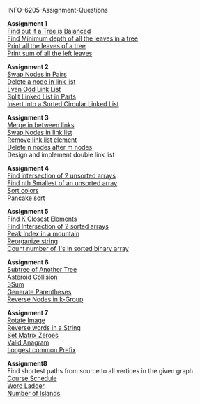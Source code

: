 INFO-6205-Assignment-Questions<br/>

**Assignment 1**<br/>
[Find out if a Tree is Balanced](https://leetcode.com/problems/balanced-binary-tree/)<br/>
[Find Minimum depth of all the leaves in a tree](https://leetcode.com/problems/minimum-depth-of-binary-tree/)<br/>
[Print all the leaves of a tree](https://leetcode.com/problems/find-leaves-of-binary-tree/)<br/>
[Print sum of all the left leaves](https://leetcode.com/problems/sum-of-left-leaves/)<br/>

**Assignment 2**<br/>
[Swap Nodes in Pairs](https://leetcode.com/problems/swap-nodes-in-pairs/)<br/>
[Delete a node in link list](https://leetcode.com/problems/delete-node-in-a-linked-list/)<br/>
[Even Odd Link List](https://leetcode.com/problems/odd-even-linked-list/)<br/>
[Split Linked List in Parts](https://leetcode.com/problems/split-linked-list-in-parts/)<br/>
[Insert into a Sorted Circular Linked List](https://leetcode.com/problems/insert-into-a-sorted-circular-linked-list/)<br/>

**Assignment 3**<br/>
[Merge in between links](https://leetcode.com/problems/merge-in-between-linked-lists/)<br/>
[Swap Nodes in link list](https://leetcode.com/problems/swapping-nodes-in-a-linked-list/)<br/>
[Remove link list element](https://leetcode.com/problems/remove-linked-list-elements/)<br/>
[Delete n nodes after m nodes](https://leetcode.com/problems/delete-n-nodes-after-m-nodes-of-a-linked-list/)<br/>
Design and implement double link list<br/>

**Assignment 4**<br/>
[Find intersection of 2 unsorted arrays](https://leetcode.com/problems/intersection-of-two-arrays/solution/)<br/>
[Find nth Smallest of an unsorted array](https://www.geeksforgeeks.org/kth-smallestlargest-element-unsorted-array/)<br/>
[Sort colors](https://leetcode.com/problems/sort-colors/)<br/>
[Pancake sort](https://leetcode.com/problems/pancake-sorting/)<br/>

**Assignment 5**<br/>
[Find K Closest Elements](https://leetcode.com/problems/find-k-closest-elements/)<br/>
[Find Intersection of 2 sorted arrays](https://leetcode.com/problems/intersection-of-two-arrays/)<br/>
[Peak Index in a mountain](https://leetcode.com/problems/peak-index-in-a-mountain-array/)<br/>
[Reorganize string](https://leetcode.com/problems/reorganize-string/)<br/>
[Count number of 1's in sorted binary array](https://www.geeksforgeeks.org/count-1s-sorted-binary-array/)<br/>

**Assignment 6**<br/>
[Subtree of Another Tree](https://leetcode.com/problems/subtree-of-another-tree/)<br/>
[Asteroid Collision](https://leetcode.com/problems/asteroid-collision/)<br/>
[3Sum](https://leetcode.com/problems/3sum/)<br/>
[Generate Parentheses](https://leetcode.com/problems/generate-parentheses/)<br/>
[Reverse Nodes in k-Group](https://leetcode.com/problems/reverse-nodes-in-k-group/)<br/>

**Assignment 7**<br/>
[Rotate Image](https://leetcode.com/problems/rotate-image/)<br/>
[Reverse words in a String](https://leetcode.com/problems/reverse-words-in-a-string/)<br/>
[Set Matrix Zeroes](https://leetcode.com/problems/set-matrix-zeroes/)<br/>
[Valid Anagram](https://leetcode.com/problems/valid-anagram/)<br/>
[Longest common Prefix](https://leetcode.com/problems/longest-common-prefix/)<br/>

**Assignment8**<br/>
Find shortest paths from source to all vertices in the given graph<br/>
[Course Schedule](https://leetcode.com/problems/course-schedule/)<br/>
[Word Ladder](https://leetcode.com/problems/word-ladder/)<br/>
[Number of Islands](https://leetcode.com/problems/number-of-islands/)<br/>
